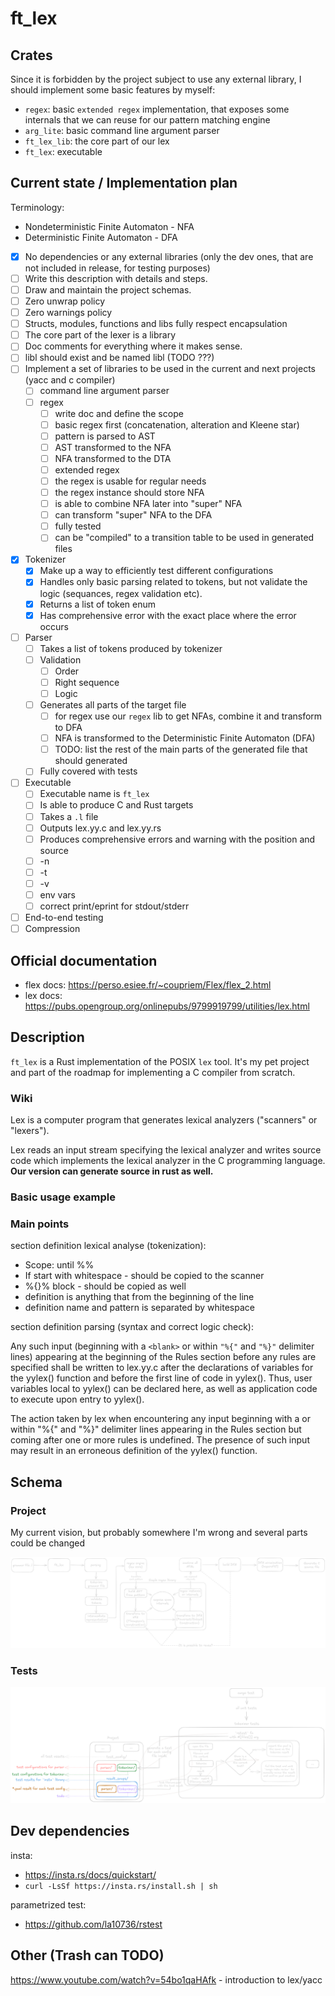 # ft_lex

## Crates

Since it is forbidden by the project subject to use any external library, I should implement some basic features by myself:

- `regex`: basic `extended regex` implementation, that exposes some internals that we can reuse for our pattern matching engine
- `arg_lite`: basic command line argument parser
- `ft_lex_lib`: the core part of our lex
- `ft_lex`: executable

## Current state / Implementation plan

Terminology:
- Nondeterministic Finite Automaton - NFA
- Deterministic Finite Automaton - DFA

- [x] No dependencies or any external libraries (only the dev ones, that are not included in release, for testing purposes)
- [ ] Write this description with details and steps.
- [ ] Draw and maintain the project schemas.
- [ ] Zero unwrap policy
- [ ] Zero warnings policy
- [ ] Structs, modules, functions and libs fully respect encapsulation
- [ ] The core part of the lexer is a library
- [ ] Doc comments for everything where it makes sense.
- [ ] libl should exist and be named libl (TODO ???)
- [ ] Implement a set of libraries to be used in the current and next projects (yacc and c compiler)
    - [ ] command line argument parser
    - [ ] regex
        - [ ] write doc and define the scope
        - [ ] basic regex first (concatenation, alteration and Kleene star)
        - [ ] pattern is parsed to AST
        - [ ] AST transformed to the NFA
        - [ ] NFA transformed to the DTA
        - [ ] extended regex
        - [ ] the regex is usable for regular needs
        - [ ] the regex instance should store NFA
        - [ ] is able to combine NFA later into "super" NFA
        - [ ] can transform "super" NFA to the DFA
        - [ ] fully tested
        - [ ] can be "compiled" to a transition table to be used in generated files
- [x] Tokenizer
    - [x] Make up a way to efficiently test different configurations
    - [x] Handles only basic parsing related to tokens, but not validate the logic (sequances, regex validation etc).
    - [x] Returns a list of token enum
    - [x] Has comprehensive error with the exact place where the error occurs
- [ ] Parser
    - [ ] Takes a list of tokens produced by tokenizer
    - [ ] Validation
        - [ ] Order
        - [ ] Right sequence
        - [ ] Logic
    - [ ] Generates all parts of the target file
        - [ ] for regex use our `regex` lib to get NFAs, combine it and transform to DFA
        - [ ] NFA is transformed to the Deterministic Finite Automaton (DFA)
        - [ ] TODO: list the rest of the main parts of the generated file that should generated
    - [ ] Fully covered with tests
- [ ] Executable
    - [ ] Executable name is `ft_lex`
    - [ ] Is able to produce C and Rust targets
    - [ ] Takes a `.l` file
    - [ ] Outputs lex.yy.c and lex.yy.rs
    - [ ] Produces comprehensive errors and warning with the position and source
    - [ ] -n
    - [ ] -t
    - [ ] -v
    - [ ] env vars
    - [ ] correct print/eprint for stdout/stderr
- [ ] End-to-end testing
- [ ] Compression

## Official documentation
- flex docs: https://perso.esiee.fr/~coupriem/Flex/flex_2.html
- lex docs: https://pubs.opengroup.org/onlinepubs/9799919799/utilities/lex.html

## Description
`ft_lex` is a Rust implementation of the POSIX `lex` tool. It's my pet project and part of the roadmap for implementing a C compiler from scratch.

### Wiki
Lex is a computer program that generates lexical analyzers ("scanners" or "lexers").

Lex reads an input stream specifying the lexical analyzer and writes source code which implements the lexical analyzer in the C programming language. **Our version can generate source in rust as well.**

### Basic usage example

### Main points

section definition lexical analyse (tokenization):
- Scope: until %%
- If start with whitespace - should be copied to the scanner
- %{}% block - should be copied as well
- definition is anything that from the beginning of the line
- definition name and pattern is separated by whitespace

section definition parsing (syntax and correct logic check):

Any such input (beginning with a `<blank>` or within `"%{"` and `"%}"` delimiter lines) appearing at the beginning of the Rules section before any rules are specified shall be written to lex.yy.c after the declarations of variables for the yylex() function and before the first line of code in yylex(). Thus, user variables local to yylex() can be declared here, as well as application code to execute upon entry to yylex().

The action taken by lex when encountering any input beginning with a <blank> or within "%{" and "%}" delimiter lines appearing in the Rules section but coming after one or more rules is undefined. The presence of such input may result in an erroneous definition of the yylex() function.

## Schema

### Project

My current vision, but probably somewhere I'm wrong and several parts could be changed

![project schema](docs/ft_lex_schema.png)
### Tests

![ft_lex tests](docs/test_schema.png)

## Dev dependencies
insta:
- https://insta.rs/docs/quickstart/
- `curl -LsSf https://insta.rs/install.sh | sh`

parametrized test:
- https://github.com/la10736/rstest


 ## Other (Trash can TODO)

https://www.youtube.com/watch?v=54bo1qaHAfk - introduction to lex/yacc

